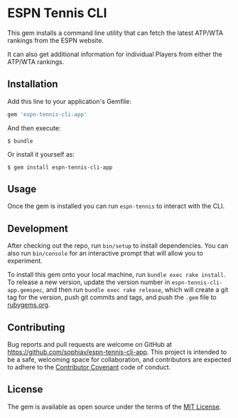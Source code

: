 # ESPN Tennis CLI

This gem installs a command line utility that can fetch the latest ATP/WTA rankings from the ESPN website.

It can also get additional information for individual Players from either the ATP/WTA rankings.

## Installation

Add this line to your application's Gemfile:

```ruby
gem 'espn-tennis-cli-app'
```

And then execute:

    $ bundle

Or install it yourself as:

    $ gem install espn-tennis-cli-app

## Usage

Once the gem is installed you can run `espn-tennis` to interact with the CLI.

## Development

After checking out the repo, run `bin/setup` to install dependencies. You can also run `bin/console` for an interactive prompt that will allow you to experiment.

To install this gem onto your local machine, run `bundle exec rake install`. To release a new version, update the version number in `espn-tennis-cli-app.gemspec`, and then run `bundle exec rake release`, which will create a git tag for the version, push git commits and tags, and push the `.gem` file to [rubygems.org](https://rubygems.org).

## Contributing

Bug reports and pull requests are welcome on GitHub at https://github.com/sophiav/espn-tennis-cli-app. This project is intended to be a safe, welcoming space for collaboration, and contributors are expected to adhere to the [Contributor Covenant](http://contributor-covenant.org) code of conduct.


## License

The gem is available as open source under the terms of the [MIT License](http://opensource.org/licenses/MIT).

